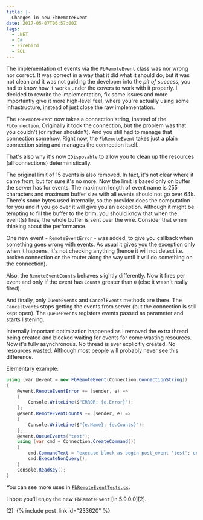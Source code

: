 ```yaml
---
title: |-
  Changes in new FbRemoteEvent
date: 2017-05-07T06:57:00Z
tags:
  - .NET
  - C#
  - Firebird
  - SQL
---
```

The implementation of events via the `FbRemoteEvent` class was nor wrong nor correct. It was correct in a way that it did what it should do, but it was not clean and it was not guiding the developer into the _pit of success_, you had to know how it works under the covers to work with it properly. I decided to rewrite the implementation, fix some issues and more importantly give it more high-level feel, where you're actually using some infrastructure, instead of just close the raw implementation.

<!-- excerpt -->

The `FbRemoteEvent` now takes a connection string, instead of the `FbConnection`. Originally it took the connection, but the problem was that you couldn't (or rather shouldn't). And you still had to manage that connection somehow. Right now, the `FbRemoteEvent` takes just a plain connection string and manages the connection itself.

That's also why it's now `IDisposable` to allow you to clean up the resources (all connections) deterministically.

The original limit of 15 events is also removed. In fact, it's not clear where it came from, but for sure it's no more. Now the limit is based only on buffer the server has for events. The maximum length of event name is 255 characters and maximum buffer size with all events should not go over 64k. There's some bytes used internally, so the provider does the computation for you and if you go over it will give you an exception. Although it might be tempting to fill the buffer to the brim, you should know that when the event(s) fires, the whole buffer is sent over the wire. Consider that when thinking about the performance.

One new event - `RemoteEventError` -  was added, to give you callback when something goes wrong with events. As usual it gives you the exception only when it happens, it's not checking anything (hence it will not detect i.e. broken connection on the router along the way until it will do something on the connection).

Also, the `RemoteEventCounts` behaves slightly differently. Now it fires per event and only if the event has `Counts` greater than `0` (else it wasn't really fired).

And finally, only `QueueEvents` and `CancelEvents` methods are there. The `CancelEvents` stops getting the events from server (but the connection is still kept open). The `QueueEvents` registers events passed as parameter and starts listening.

Internally important optimization happened as I removed the extra thread being created and blocked waiting for events for come wasting resources. Now it's fully asynchronous. No thread is ever explicitly created. No resources wasted. Although most people will probably never see this difference.

Elementary example:

```csharp
using (var @event = new FbRemoteEvent(Connection.ConnectionString))
{
	@event.RemoteEventError += (sender, e) =>
	{
		Console.WriteLine($"ERROR: {e.Error}");
	};
	@event.RemoteEventCounts += (sender, e) =>
	{
		Console.WriteLine($"{e.Name}: {e.Counts}");
	};
	@event.QueueEvents("test");
	using (var cmd = Connection.CreateCommand())
	{
		cmd.CommandText = "execute block as begin post_event 'test'; end";
		cmd.ExecuteNonQuery();
	}
	Console.ReadKey();
}
```

You can see more uses in [`FbRemoteEventTests.cs`][1].

I hope you'll enjoy the new `FbRemoteEvent` [in 5.9.0.0][2].

[1]: https://github.com/cincuranet/FirebirdSql.Data.FirebirdClient/blob/master/Provider/src/FirebirdSql.Data.UnitTests/FbRemoteEventTests.cs
[2]: {% include post_link id="233620" %} 